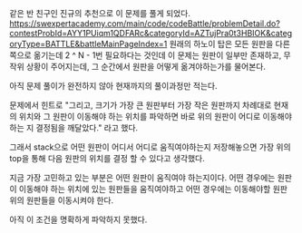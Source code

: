 같은 반 친구인 진규의 추천으로 이 문제를 풀게 되었다.
https://swexpertacademy.com/main/code/codeBattle/problemDetail.do?contestProbId=AYY1PUiqm1QDFARc&categoryId=AZTujPra0t3HBIOK&categoryType=BATTLE&battleMainPageIndex=1
원래의 하노이 탑은 모든 원판을 다른 쪽으로 옮기는데 2 ^ N - 1번 필요하다는 것인데 이 문제는 원판이 일부만 존재하고, 무작위 상황이 주어지는데, 그 순간에서 원판을 어떻게 옮겨야하는가를 물어본다.

아직 문제 풀이가 완전하지 않아 현재까지의 풀이과정만 적는다.

문제에서 힌트로 
"그리고, 크기가 가장 큰 원판부터 가장 작은 원판까지 차례대로 현재의 위치와 그 원판이 이동해야 하는 위치를 파악하면 바로 위의 원판이 어디로 이동해야 하는 지 결정됨을 깨달았다."
라고 했다.

그래서 stack으로 어떤 원판이 어디서 어디로 움직여야하는지 저장해놓으면 가장 위의 top을 통해 다음 원판의 위치를 결정 할 수 있다고 생각했다.

지금 가장 고민하고 있는 부분은 어떤 원판이 움직여야 하는지이다.
어떤 경우에는 원판이 이동해야 하는 위치에 있는 원판들을 움직여야하고
어떤 경우에는 이동해야할 원판 위의 원판들을 이동시켜야 한다. 

아직 이 조건을 명확하게 파악하지 못했다.
